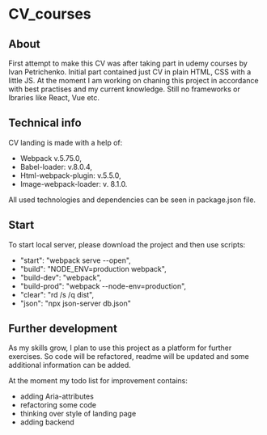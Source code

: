 # CV_courses

## About

First attempt to make this CV was after taking part in udemy courses by Ivan Petrichenko.
Initial part contained just CV in plain HTML, CSS with a little JS.
At the moment I am working on chaning this project in accordance with best practises and my current knowledge. Still no frameworks or lbraries like React, Vue etc.

## Technical info

CV landing is made with a help of:

+ Webpack v.5.75.0,
+ Babel-loader: v.8.0.4,
+ Html-webpack-plugin:  v.5.5.0,
+ Image-webpack-loader: v. 8.1.0.

All used technologies and dependencies can be seen in package.json file.

## Start

To start local server, please download the project and then use scripts:

+ "start": "webpack serve --open",
+ "build": "NODE_ENV=production webpack",
+ "build-dev": "webpack",
+ "build-prod": "webpack --node-env=production",
+ "clear": "rd /s /q dist",
+ "json": "npx json-server db.json"

## Further development

As my skills grow, I plan to use this project as a platform for further exercises.
So code will be refactored, readme will be updated and some additional information can be added.

At the moment my todo list for improvement contains:
+ adding Aria-attributes
+ refactoring some code
+ thinking over style of landing page
+ adding backend
